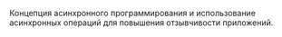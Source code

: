 Концепция асинхронного программирования и использование асинхронных операций для повышения отзывчивости приложений.